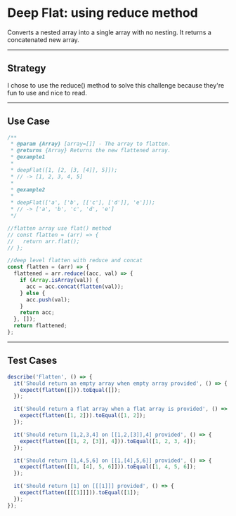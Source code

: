 # Deep Flat: using reduce method

Converts a nested array into a single array with no nesting. It returns a
concatenated new array.

---

## Strategy

I chose to use the reduce() method to solve this challenge because they're fun
to use and nice to read.

---

## Use Case

```js
/**
 * @param {Array} [array=[]] - The array to flatten.
 * @returns {Array} Returns the new flattened array.
 * @example1
 *
 * deepFlat([1, [2, [3, [4]], 5]]);
 * // -> [1, 2, 3, 4, 5]
 *
 * @example2
 *
 * deepFlat(['a', ['b', [['c'], ['d']], 'e']]);
 * // -> ['a', 'b', 'c', 'd', 'e']
 */

//flatten array use flat() method
// const flatten = (arr) => {
//   return arr.flat();
// };

//deep level flatten with reduce and concat
const flatten = (arr) => {
  flattened = arr.reduce((acc, val) => {
    if (Array.isArray(val)) {
      acc = acc.concat(flatten(val));
    } else {
      acc.push(val);
    }
    return acc;
  }, []);
  return flattened;
};
```

---

## Test Cases

```js
describe('Flatten', () => {
  it('Should return an empty array when empty array provided', () => {
    expect(flatten([])).toEqual([]);
  });

  it('Should return a flat array when a flat array is provided', () => {
    expect(flatten([1, 2])).toEqual([1, 2]);
  });

  it('Should return [1,2,3,4] on [[1,2,[3]],4] provided', () => {
    expect(flatten([[1, 2, [3]], 4])).toEqual([1, 2, 3, 4]);
  });

  it('Should return [1,4,5,6] on [[1,[4],5,6]] provided', () => {
    expect(flatten([[1, [4], 5, 6]])).toEqual([1, 4, 5, 6]);
  });

  it('Should return [1] on [[[1]]] provided', () => {
    expect(flatten([[[1]]])).toEqual([1]);
  });
});
```
